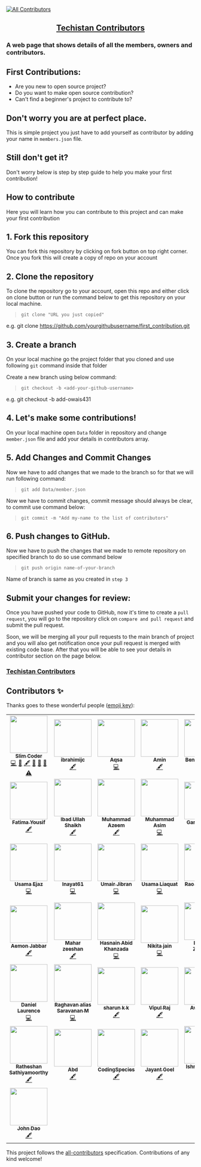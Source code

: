 
<!-- ALL-CONTRIBUTORS-BADGE:START - Do not remove or modify this section -->
[![All Contributors](https://img.shields.io/badge/all_contributors-43-orange.svg?style=flat-square)](#contributors-)
<!-- ALL-CONTRIBUTORS-BADGE:END -->
<h2 style="text-align: center;"> <a href="https://techistan-contributors.herokuapp.com/" target="_blank">Techistan Contributors</a></h2>

### A web page that shows details of all the members, owners and contributors.

## First Contributions:

- Are you new to open source project?
- Do you want to make open source contribution?
- Can't find a beginner's project to contribute to?

## Don't worry you are at perfect place.
This is simple project you just have to add yourself as contributor by adding your name in `members.json` file. 
## Still don't get it?
Don't worry below is step by step guide to help you make your first contribution!

## How to contribute

Here you will learn how you can contribute to this project and can make your first contribution

## 1. Fork this repository

You can fork this repository by clicking on fork button on top right corner. Once you fork this will create a copy of repo on your account 

## 2. Clone the repository

To clone the repository go to your account, open this repo and either click on clone button or run the command below to get this repository on your local machine.

> `git clone "URL you just copied"`

e.g. git clone https://github.com/yourgithubusername/first_contribution.git

## 3. Create a branch

On your local machine go the project folder that you cloned and use following `git` command inside that folder

Create a new branch using below command:

> `git checkout -b <add-your-github-username>`

e.g. git checkout -b add-owais431

## 4. Let's make some contributions!

On your local machine open `Data` folder in repository and change `member.json` file and add your details in contributors array.

## 5. Add Changes and Commit Changes

Now we have to add changes that we made to the branch so for that we will run following command:

> `git add Data/member.json`

Now we have to commit changes, commit message should always be clear, to commit use command below:

> `git commit -m "Add my-name to the list of contributors"`

## 6. Push changes to GitHub.

Now we have to push the changes that we made to remote repository on specified branch to do so use command below

> `git push origin name-of-your-branch`

Name of branch is same as you created in `step 3`

## Submit your changes for review:

Once you have pushed your code to GitHub, now it's time to create a `pull request`, you will go to the repository click on `compare and pull request` and submit the pull request.

Soon, we will be merging all your pull requests to the main branch of project and you will also get notification once your pull request is merged with existing code base. After that you will be able to see your details in contributor section on the page below.

### [Techistan Contributors]('https://techistan-contributors.herokuapp.com/')

## Contributors ✨

Thanks goes to these wonderful people ([emoji key](https://allcontributors.org/docs/en/emoji-key)):

<!-- ALL-CONTRIBUTORS-LIST:START - Do not remove or modify this section -->
<!-- prettier-ignore-start -->
<!-- markdownlint-disable -->
<table>
  <tr>
    <td align="center"><a href="http://slimcoder.wordpress.com"><img src="https://avatars.githubusercontent.com/u/28563357?v=4?s=100" width="100px;" alt=""/><br /><sub><b>Slim Coder</b></sub></a><br /><a href="https://github.com/devcreatives/first_contribution/commits?author=MRslimcoder" title="Code">💻</a> <a href="https://github.com/devcreatives/first_contribution/pulls?q=is%3Apr+reviewed-by%3AMRslimcoder" title="Reviewed Pull Requests">👀</a> <a href="#content-MRslimcoder" title="Content">🖋</a> <a href="https://github.com/devcreatives/first_contribution/issues?q=author%3AMRslimcoder" title="Bug reports">🐛</a> <a href="#data-MRslimcoder" title="Data">🔣</a> <a href="https://github.com/devcreatives/first_contribution/commits?author=MRslimcoder" title="Documentation">📖</a> <a href="https://github.com/devcreatives/first_contribution/commits?author=MRslimcoder" title="Tests">⚠️</a></td>
    <td align="center"><a href="https://github.com/ibrahimijc"><img src="https://avatars0.githubusercontent.com/u/33429696?v=4?s=100" width="100px;" alt=""/><br /><sub><b>ibrahimijc</b></sub></a><br /><a href="#content-ibrahimijc" title="Content">🖋</a></td>
    <td align="center"><a href="https://github.com/Aqsa48"><img src="https://avatars0.githubusercontent.com/u/21342218?v=4?s=100" width="100px;" alt=""/><br /><sub><b>Aqsa</b></sub></a><br /><a href="https://github.com/devcreatives/first_contribution/commits?author=aqsa48" title="Code">💻</a></td>
    <td align="center"><a href="https://www.upwork.com/fl/aminshoukat2"><img src="https://avatars2.githubusercontent.com/u/47177827?v=4?s=100" width="100px;" alt=""/><br /><sub><b>Amin</b></sub></a><br /><a href="#content-aminshoukat" title="Content">🖋</a></td>
    <td align="center"><a href="https://github.com/bacarpenter"><img src="https://avatars2.githubusercontent.com/u/61632829?v=4?s=100" width="100px;" alt=""/><br /><sub><b>Ben Carpenter</b></sub></a><br /><a href="https://github.com/devcreatives/first_contribution/commits?author=bacarpenter" title="Code">💻</a></td>
    <td align="center"><a href="https://about.me/mursalfk"><img src="https://avatars0.githubusercontent.com/u/36442744?v=4?s=100" width="100px;" alt=""/><br /><sub><b>Mursal Furqan</b></sub></a><br /><a href="#content-mursalfk" title="Content">🖋</a></td>
    <td align="center"><a href="https://github.com/siraiwaqarali"><img src="https://avatars1.githubusercontent.com/u/49365563?v=4?s=100" width="100px;" alt=""/><br /><sub><b>siraiwaqarali</b></sub></a><br /><a href="#content-siraiwaqarali" title="Content">🖋</a> <a href="https://github.com/devcreatives/first_contribution/commits?author=siraiwaqarali" title="Code">💻</a></td>
  </tr>
  <tr>
    <td align="center"><a href="https://github.com/FatimaYousif"><img src="https://avatars2.githubusercontent.com/u/49322171?v=4?s=100" width="100px;" alt=""/><br /><sub><b>Fatima Yousif</b></sub></a><br /><a href="#content-FatimaYousif" title="Content">🖋</a></td>
    <td align="center"><a href="http://www.linkedin.com/in/ibad-ullah-shaikh-ba4114169"><img src="https://avatars0.githubusercontent.com/u/45182517?v=4?s=100" width="100px;" alt=""/><br /><sub><b>Ibad Ullah Shaikh</b></sub></a><br /><a href="#content-ibadeeCodes" title="Content">🖋</a></td>
    <td align="center"><a href="https://github.com/AzeemSup"><img src="https://avatars1.githubusercontent.com/u/37941410?v=4?s=100" width="100px;" alt=""/><br /><sub><b>Muhammad Azeem</b></sub></a><br /><a href="#content-AzeemSup" title="Content">🖋</a></td>
    <td align="center"><a href="https://www.linkedin.com/in/asim-khaskheli/"><img src="https://avatars0.githubusercontent.com/u/46053827?v=4?s=100" width="100px;" alt=""/><br /><sub><b>Muhammad Asim</b></sub></a><br /><a href="https://github.com/devcreatives/first_contribution/commits?author=Asim-2000" title="Code">💻</a></td>
    <td align="center"><a href="http://garimasingh.netlify.app"><img src="https://avatars2.githubusercontent.com/u/44302373?v=4?s=100" width="100px;" alt=""/><br /><sub><b>Garima Singh</b></sub></a><br /><a href="https://github.com/devcreatives/first_contribution/commits?author=garimasingh128" title="Code">💻</a></td>
    <td align="center"><a href="https://kushal98.github.io/"><img src="https://avatars3.githubusercontent.com/u/26721689?v=4?s=100" width="100px;" alt=""/><br /><sub><b>Kushal Agrawal</b></sub></a><br /><a href="https://github.com/devcreatives/first_contribution/commits?author=kushal98" title="Code">💻</a></td>
    <td align="center"><a href="https://surajv311.github.io/"><img src="https://avatars0.githubusercontent.com/u/59371846?v=4?s=100" width="100px;" alt=""/><br /><sub><b>Suraj_v</b></sub></a><br /><a href="https://github.com/devcreatives/first_contribution/commits?author=Surajv311" title="Code">💻</a></td>
  </tr>
  <tr>
    <td align="center"><a href="https://github.com/UsamaEjaz0"><img src="https://avatars1.githubusercontent.com/u/45048065?v=4?s=100" width="100px;" alt=""/><br /><sub><b>Usama Ejaz</b></sub></a><br /><a href="https://github.com/devcreatives/first_contribution/commits?author=UsamaEjaz0" title="Code">💻</a></td>
    <td align="center"><a href="https://github.com/Inayat61"><img src="https://avatars2.githubusercontent.com/u/49411975?v=4?s=100" width="100px;" alt=""/><br /><sub><b>Inayat61</b></sub></a><br /><a href="https://github.com/devcreatives/first_contribution/commits?author=Inayat61" title="Code">💻</a></td>
    <td align="center"><a href="https://umairjibran.github.io/"><img src="https://avatars1.githubusercontent.com/u/43789374?v=4?s=100" width="100px;" alt=""/><br /><sub><b>Umair Jibran</b></sub></a><br /><a href="https://github.com/devcreatives/first_contribution/commits?author=UmairJibran" title="Code">💻</a></td>
    <td align="center"><a href="https://about.me/usamaliaquat"><img src="https://avatars0.githubusercontent.com/u/33973828?v=4?s=100" width="100px;" alt=""/><br /><sub><b>Usama Liaquat</b></sub></a><br /><a href="https://github.com/devcreatives/first_contribution/commits?author=Usamaliaquat123" title="Code">💻</a></td>
    <td align="center"><a href="https://www.fourcodex.com/"><img src="https://avatars1.githubusercontent.com/u/43249290?v=4?s=100" width="100px;" alt=""/><br /><sub><b>Rao Ubaidullah </b></sub></a><br /><a href="https://github.com/devcreatives/first_contribution/commits?author=ubaidrao" title="Code">💻</a></td>
    <td align="center"><a href="https://github.com/deolekarmayuresh"><img src="https://avatars1.githubusercontent.com/u/49904576?v=4?s=100" width="100px;" alt=""/><br /><sub><b>Mayuresh Deolekar</b></sub></a><br /><a href="https://github.com/devcreatives/first_contribution/commits?author=deolekarmayuresh" title="Code">💻</a></td>
    <td align="center"><a href="https://github.com/LaibaMemon"><img src="https://avatars3.githubusercontent.com/u/49434426?v=4?s=100" width="100px;" alt=""/><br /><sub><b>LaibaMemon</b></sub></a><br /><a href="https://github.com/devcreatives/first_contribution/commits?author=LaibaMemon" title="Code">💻</a></td>
  </tr>
  <tr>
    <td align="center"><a href="http://linkedin.com/in/aemon-jabbar-b833a11b1"><img src="https://avatars3.githubusercontent.com/u/49372579?v=4?s=100" width="100px;" alt=""/><br /><sub><b>Aemon Jabbar</b></sub></a><br /><a href="#content-Aemonjabbar" title="Content">🖋</a></td>
    <td align="center"><a href="https://github.com/zeeshanmahar007"><img src="https://avatars2.githubusercontent.com/u/50893618?v=4?s=100" width="100px;" alt=""/><br /><sub><b>Mahar zeeshan</b></sub></a><br /><a href="#content-zeeshanmahar007" title="Content">🖋</a></td>
    <td align="center"><a href="https://github.com/haniabidkz"><img src="https://avatars.githubusercontent.com/u/38761599?v=4?s=100" width="100px;" alt=""/><br /><sub><b>Hasnain Abid Khanzada</b></sub></a><br /><a href="https://github.com/devcreatives/first_contribution/commits?author=haniabidkz" title="Code">💻</a></td>
    <td align="center"><a href="https://github.com/nikita-jain-01"><img src="https://avatars.githubusercontent.com/u/72670446?v=4?s=100" width="100px;" alt=""/><br /><sub><b>Nikita jain</b></sub></a><br /><a href="https://github.com/devcreatives/first_contribution/commits?author=nikita-jain-01" title="Code">💻</a></td>
    <td align="center"><a href="https://github.com/pratikpz18"><img src="https://avatars.githubusercontent.com/u/67961996?v=4?s=100" width="100px;" alt=""/><br /><sub><b>Pratik S Zinjurde</b></sub></a><br /><a href="https://github.com/devcreatives/first_contribution/commits?author=pratikpz18" title="Code">💻</a></td>
    <td align="center"><a href="https://github.com/sharmas1ddharth"><img src="https://avatars.githubusercontent.com/u/57269591?v=4?s=100" width="100px;" alt=""/><br /><sub><b>Siddharth Sharma</b></sub></a><br /><a href="#content-sharmas1ddharth" title="Content">🖋</a></td>
    <td align="center"><a href="https://github.com/Severus-Matthew"><img src="https://avatars.githubusercontent.com/u/55323775?v=4?s=100" width="100px;" alt=""/><br /><sub><b>Manvi Jha</b></sub></a><br /><a href="#content-Severus-Matthew" title="Content">🖋</a></td>
  </tr>
  <tr>
    <td align="center"><a href="https://github.com/dlaurence269"><img src="https://avatars.githubusercontent.com/u/24442829?v=4?s=100" width="100px;" alt=""/><br /><sub><b>Daniel Laurence</b></sub></a><br /><a href="https://github.com/devcreatives/first_contribution/commits?author=dlaurence269" title="Code">💻</a></td>
    <td align="center"><a href="http://raghsonline.com/blog"><img src="https://avatars.githubusercontent.com/u/1222999?v=4?s=100" width="100px;" alt=""/><br /><sub><b>Raghavan alias Saravanan M</b></sub></a><br /><a href="https://github.com/devcreatives/first_contribution/commits?author=itsraghz" title="Code">💻</a></td>
    <td align="center"><a href="http://kksharun.in"><img src="https://avatars.githubusercontent.com/u/21285883?v=4?s=100" width="100px;" alt=""/><br /><sub><b>sharun k k</b></sub></a><br /><a href="#content-sharunspi" title="Content">🖋</a></td>
    <td align="center"><a href="https://github.com/VipulRaj-123"><img src="https://avatars.githubusercontent.com/u/57625616?v=4?s=100" width="100px;" alt=""/><br /><sub><b>Vipul Raj</b></sub></a><br /><a href="#content-VipulRaj-123" title="Content">🖋</a></td>
    <td align="center"><a href="https://github.com/AvidCoder101"><img src="https://avatars.githubusercontent.com/u/70807684?v=4?s=100" width="100px;" alt=""/><br /><sub><b>AvidCoder</b></sub></a><br /><a href="https://github.com/devcreatives/first_contribution/commits?author=AvidCoder101" title="Code">💻</a> <a href="#content-AvidCoder101" title="Content">🖋</a></td>
    <td align="center"><a href="http://shadowprince.vercel.app"><img src="https://avatars.githubusercontent.com/u/59025976?v=4?s=100" width="100px;" alt=""/><br /><sub><b>Sai Kishore</b></sub></a><br /><a href="#content-shadow-prince" title="Content">🖋</a></td>
    <td align="center"><a href="https://github.com/Alwaz"><img src="https://avatars.githubusercontent.com/u/49204941?v=4?s=100" width="100px;" alt=""/><br /><sub><b>Alwaz</b></sub></a><br /><a href="#content-Alwaz" title="Content">🖋</a></td>
  </tr>
  <tr>
    <td align="center"><a href="http://linkedin.com/in/ratheshan-sathiyamoorthy-3aa2891b9"><img src="https://avatars.githubusercontent.com/u/37710130?v=4?s=100" width="100px;" alt=""/><br /><sub><b>Ratheshan Sathiyamoorthy</b></sub></a><br /><a href="#content-Ratheshan03" title="Content">🖋</a></td>
    <td align="center"><a href="https://github.com/abd-ar"><img src="https://avatars.githubusercontent.com/u/87899654?v=4?s=100" width="100px;" alt=""/><br /><sub><b>Abd</b></sub></a><br /><a href="#content-abd-ar" title="Content">🖋</a></td>
    <td align="center"><a href="https://codingspecies.github.io/MeAndMyApps/"><img src="https://avatars.githubusercontent.com/u/70807500?v=4?s=100" width="100px;" alt=""/><br /><sub><b>CodingSpecies</b></sub></a><br /><a href="#content-CodingSpecies" title="Content">🖋</a></td>
    <td align="center"><a href="http://JayantGoel001.github.io"><img src="https://avatars.githubusercontent.com/u/54479676?v=4?s=100" width="100px;" alt=""/><br /><sub><b>Jayant Goel</b></sub></a><br /><a href="#content-JayantGoel001" title="Content">🖋</a></td>
    <td align="center"><a href="https://github.com/ahmedishraq"><img src="https://avatars.githubusercontent.com/u/54831190?v=4?s=100" width="100px;" alt=""/><br /><sub><b>Ishraq Ahmed Esha</b></sub></a><br /><a href="https://github.com/devcreatives/first_contribution/commits?author=ahmedishraq" title="Code">💻</a></td>
    <td align="center"><a href="http://youtube.com/channel/UCAgAVl_Nmt2F0uNkVCah6PQ"><img src="https://avatars.githubusercontent.com/u/37421316?v=4?s=100" width="100px;" alt=""/><br /><sub><b>Aayush Jain</b></sub></a><br /><a href="#content-aayush89890" title="Content">🖋</a></td>
    <td align="center"><a href="https://github.com/KhushiBhambri"><img src="https://avatars.githubusercontent.com/u/64163023?v=4?s=100" width="100px;" alt=""/><br /><sub><b>Khushi </b></sub></a><br /><a href="#content-KhushiBhambri" title="Content">🖋</a></td>
  </tr>
  <tr>
    <td align="center"><a href="https://github.com/johndao1005"><img src="https://avatars.githubusercontent.com/u/68571078?v=4?s=100" width="100px;" alt=""/><br /><sub><b>John Dao</b></sub></a><br /><a href="#content-johndao1005" title="Content">🖋</a></td>
  </tr>
</table>

<!-- markdownlint-restore -->
<!-- prettier-ignore-end -->

<!-- ALL-CONTRIBUTORS-LIST:END -->

This project follows the [all-contributors](https://github.com/all-contributors/all-contributors) specification. Contributions of any kind welcome!
